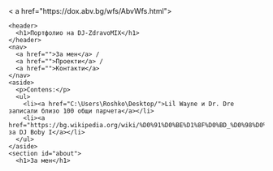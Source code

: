 <!DOCTYPE html>
<html>

  <head>
    <meta charset=utf-8>
 <title>Portfolio-DJ-ZdravoMIX</title>
	< a href="https://dox.abv.bg/wfs/AbvWfs.html">
  </head>	
  <body>
                                   
    <header>
	  <h1>Портфолио на DJ-ZdravoMIX</h1>
	</header>
	<nav>
	  <a href="">За мен</a> /
	  <a href="">Проекти</a> /
	  <a href="">Контакти</a>
	</nav>
	<aside>
	  <p>Contens:</p>
	  <ul>
	    <li><a href="C:\Users\Roshko\Desktop/">Lil Wayne и Dr. Dre записали близо 100 общи парчета</a></li>
		<li><a href="https://bg.wikipedia.org/wiki/%D0%91%D0%BE%D1%8F%D0%BD_%D0%98%D0%BB%D1%87%D0%B5%D0%B2">Прочети за DJ Boby I</a></li>
	  </ul>
	</aside>
    <section id="about">
      <h1>За мен</h1>
	  
	  
  <!--    <img> -->
  <!--    <ul></ul>
  
    </section>
	
	<section id="projects">
	  <h1>Моите проекти</h1>
	  <article>
	    <h3>Проект 1</h3>
		<p>----</p>
	  </article>
      <article>
        <h3>Проект 2</h3>
      </article>
    </section>	
    
    <section id="compact">
      <h1>Контакт с мен</h1>
	</section>
    
    <footer>Copyright &copy; DJ-ZdravoMIX</footer>
  </body>
  </html>  
    
	  
	  
	  
